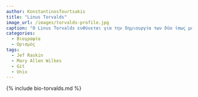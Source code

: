 ```yaml
---
author: KonstantinosTourtsakis
title: "Linus Torvalds"
image_url: /images/torvalds-profile.jpg
caption: "Ο Linus Torvalds ευθύνεται για την δημιουργία των δύο ίσως μεγαλύτερων εργαλείων ανάπτυξης λογισμικού, το version control system Git και το λειτουργικό σύστημα Linux."
categories:
  - Βιογραφία 
  - Ορισμός 
tags:
  - Jef Raskin
  - Mary Allen Wilkes
  - Git
  - Unix
---
```


{% include bio-torvalds.md %}

